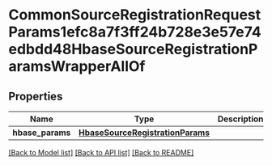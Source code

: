 # CommonSourceRegistrationRequestParams1efc8a7f3ff24b728e3e57e74edbdd48HbaseSourceRegistrationParamsWrapperAllOf


## Properties
Name | Type | Description | Notes
------------ | ------------- | ------------- | -------------
**hbase_params** | [**HbaseSourceRegistrationParams**](HbaseSourceRegistrationParams.md) |  | [optional] 

[[Back to Model list]](../README.md#documentation-for-models) [[Back to API list]](../README.md#documentation-for-api-endpoints) [[Back to README]](../README.md)


